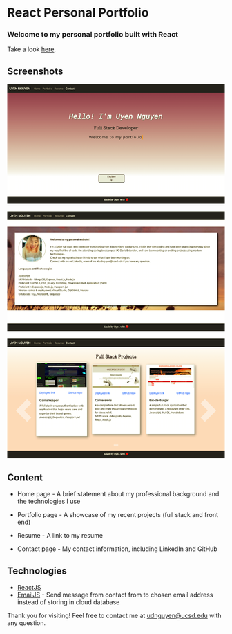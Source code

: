 # React Personal Portfolio 

### Welcome to my personal portfolio built with React

Take a look [here](https://uyennguyen30696.github.io/react-portfolio/).

## Screenshots

![Screenshot](./react-portfolio/screenshots/greeting.png)

![Screenshot](./react-portfolio/screenshots/bio.png)

![Screenshot](./react-portfolio/screenshots/gallery.png)

## Content

* Home page - A brief statement about my professional background and the technologies I use

* Portfolio page - A showcase of my recent projects (full stack and front end)

* Resume - A link to my resume

* Contact page - My contact information, including LinkedIn and GitHub

## Technologies

* [ReactJS](https://reactjs.org/)
* [EmailJS](https://www.emailjs.com/) - Send message from contact from to chosen email address instead of storing in cloud database

Thank you for visiting! Feel free to contact me at udnguyen@ucsd.edu with any question.

